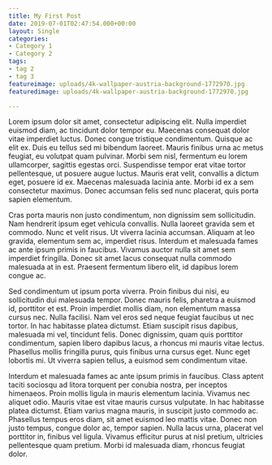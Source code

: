 ```yaml
---
title: My First Post
date: 2019-07-01T02:47:54.000+00:00
layout: Single
categories:
- Category 1
- Category 2
tags:
- tag 2
- tag 3
featureimage: uploads/4k-wallpaper-austria-background-1772970.jpg
featuredimage: uploads/4k-wallpaper-austria-background-1772970.jpg

---
```

Lorem ipsum dolor sit amet, consectetur adipiscing elit. Nulla imperdiet euismod diam, ac tincidunt dolor tempor eu. Maecenas consequat dolor vitae imperdiet luctus. Donec congue tristique condimentum. Quisque ac elit ex. Duis eu tellus sed mi bibendum laoreet. Mauris finibus urna ac metus feugiat, eu volutpat quam pulvinar. Morbi sem nisl, fermentum eu lorem ullamcorper, sagittis egestas orci. Suspendisse tempor erat vitae tortor pellentesque, ut posuere augue luctus. Mauris erat velit, convallis a dictum eget, posuere id ex. Maecenas malesuada lacinia ante. Morbi id ex a sem consectetur maximus. Donec accumsan felis sed nunc placerat, quis porta sapien elementum.

Cras porta mauris non justo condimentum, non dignissim sem sollicitudin. Nam hendrerit ipsum eget vehicula convallis. Nulla laoreet gravida sem et commodo. Nunc et velit risus. Ut viverra lacinia accumsan. Aliquam at leo gravida, elementum sem ac, imperdiet risus. Interdum et malesuada fames ac ante ipsum primis in faucibus. Vivamus auctor nulla sit amet sem imperdiet fringilla. Donec sit amet lacus consequat nulla commodo malesuada at in est. Praesent fermentum libero elit, id dapibus lorem congue ac.

Sed condimentum ut ipsum porta viverra. Proin finibus dui nisi, eu sollicitudin dui malesuada tempor. Donec mauris felis, pharetra a euismod id, porttitor et est. Proin imperdiet mollis diam, non elementum massa cursus nec. Nulla facilisi. Nam vel eros sed neque feugiat faucibus ut nec tortor. In hac habitasse platea dictumst. Etiam suscipit risus dapibus, malesuada mi vel, tincidunt felis. Donec dignissim, quam quis porttitor condimentum, sapien libero dapibus lacus, a rhoncus mi mauris vitae lectus. Phasellus mollis fringilla purus, quis finibus urna cursus eget. Nunc eget lobortis mi. Ut viverra sapien tellus, a euismod sem condimentum vitae.

Interdum et malesuada fames ac ante ipsum primis in faucibus. Class aptent taciti sociosqu ad litora torquent per conubia nostra, per inceptos himenaeos. Proin mollis ligula in mauris elementum lacinia. Vivamus nec aliquet odio. Mauris vitae est vitae mauris cursus vulputate. In hac habitasse platea dictumst. Etiam varius magna mauris, in suscipit justo commodo ac. Phasellus tempus eros diam, sit amet euismod leo mattis vitae. Donec non justo tempus, congue dolor ac, tempor sapien. Nulla lacus urna, placerat vel porttitor in, finibus vel ligula. Vivamus efficitur purus at nisl pretium, ultricies pellentesque quam pretium. Morbi id malesuada diam, rhoncus feugiat dolor.